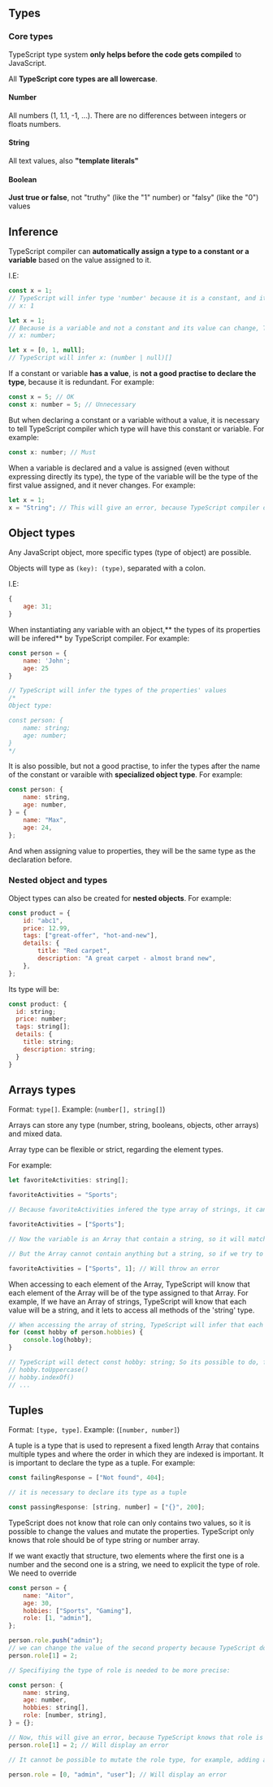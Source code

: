 ## Types

### Core types

TypeScript type system **only helps before the code gets compiled** to JavaScript.

All **TypeScript core types are all lowercase**.

#### Number

All numbers (1, 1.1, -1, ...). There are no differences between integers or floats numbers.

#### String

All text values, also **"template literals"**

#### Boolean

**Just true or false**, not "truthy" (like the "1" number) or "falsy" (like the "0") values

## Inference

TypeScript compiler can **automatically assign a type to a constant or a variable** based on the value assigned to it.

I.E:

```js
const x = 1;
// TypeScript will infer type 'number' because it is a constant, and its value cannot change, so its type neither.
// x: 1
```

```js
let x = 1;
// Because is a variable and not a constant and its value can change, TypeScript will add the type 'number' automatically.
// x: number;
```

```js
let x = [0, 1, null];
// TypeScript will infer x: (number | null)[]
```

If a constant or variable **has a value**, is **not a good practise to declare the type**, because it is redundant. For example:

```js
const x = 5; // OK
const x: number = 5; // Unnecessary
```

But when declaring a constant or a variable without a value, it is necessary to tell TypeScript compiler which type will have this constant or variable. For example:

```js
const x: number; // Must
```

When a variable is declared and a value is assigned (even without expressing directly its type), the type of the variable will be the type of the first value assigned, and it never changes. For example:

```js
let x = 1;
x = "String"; // This will give an error, because TypeScript compiler detected that  x: number
```

## Object types

Any JavaScript object, more specific types (type of object) are possible.

Objects will type as `(key): (type)`, separated with a colon.

I.E:

```js
{
    age: 31;
}
```

When instantiating any variable with an object,** the types of its properties will be infered** by TypeScript compiler. For example:

```js
const person = {
	name: 'John';
	age: 25
}

// TypeScript will infer the types of the properties' values
/*
Object type:

const person: {
	name: string;
	age: number;
}
*/
```

It is also possible, but not a good practise, to infer the types after the name of the constant or varaible with **specialized object type**. For example:

```js
const person: {
    name: string,
    age: number,
} = {
    name: "Max",
    age: 24,
};
```

And when assigning value to properties, they will be the same type as the declaration before.

### Nested object and types

Object types can also be created for **nested objects**. For example:

```js
const product = {
    id: "abc1",
    price: 12.99,
    tags: ["great-offer", "hot-and-new"],
    details: {
        title: "Red carpet",
        description: "A great carpet - almost brand new",
    },
};
```

Its type will be:

```js
const product: {
  id: string;
  price: number;
  tags: string[];
  details: {
    title: string;
    description: string;
  }
}
```

## Arrays types

Format: `type[]`. Example: (`number[], string[]`)

Arrays can store any type (number, string, booleans, objects, other arrays) and mixed data.

Array type can be flexible or strict, regarding the element types.

For example:

```js
let favoriteActivities: string[];

favoriteActivities = "Sports";

// Because favoriteActivities infered the type array of strings, it cannot be any else type, so that line of code will throw an error.

favoriteActivities = ["Sports"];

// Now the variable is an Array that contain a string, so it will match the type of the variable. And it also can store multiple strings inside of it like: ['sports', 'gaming', ...].

// But the Array cannot contain anything but a string, so if we try to add a number or boolean, for example, it will throw an error:

favoriteActivities = ["Sports", 1]; // Will throw an error
```

When accessing to each element of the Array, TypeScript will know that each element of the Array will be of the type assigned to that Array. For example, If we have an Array of strings, TypeScript will know that each value will be a string, and it lets to access all methods of the 'string' type.

```js
// When accessing the array of string, TypeScript will infer that each element of that Array will be an string. So TypeScript will know that each value will be a string, and it lets to access all methods of the 'string' type.
for (const hobby of person.hobbies) {
    console.log(hobby);
}

// TypeScript will detect const hobby: string; So its possible to do, for example:
// hobby.toUppercase()
// hobby.indexOf()
// ...
```

## Tuples

Format: `[type, type]`. Example: (`[number, number]`)

A tuple is a type that is used to represent a fixed length Array that contains multiple types and where the order in which they are indexed is important. It is important to declare the type as a tuple. For example:

```js
const failingResponse = ["Not found", 404];

// it is necessary to declare its type as a tuple

const passingResponse: [string, number] = ["{}", 200];
```

TypeScript does not know that role can only contains two values, so it is possible to change the values and mutate the properties. TypeScript only knows that role should be of type string or number array.

If we want exactly that structure, two elements where the first one is a number and the second one is a string, we need to explicit the type of role. We need to override

```js
const person = {
    name: "Aitor",
    age: 30,
    hobbies: ["Sports", "Gaming"],
    role: [1, "admin"],
};

person.role.push("admin");
// we can change the value of the second property because TypeScript does not know its property.
person.role[1] = 2;

// Specifiying the type of role is needed to be more precise:

const person: {
    name: string,
    age: number,
    hobbies: string[],
    role: [number, string],
} = {};

// Now, this will give an error, because TypeScript knows that role is a tuple with types [number, string], and we are trying to change "admin", that is a 'string', as wee typed in the tuple, for a '2', that is a number.
person.role[1] = 2; // Will display an error

// It cannot be possible to mutate the role type, for example, adding another property to it:

person.role = [0, "admin", "user"]; // Will display an error
```
